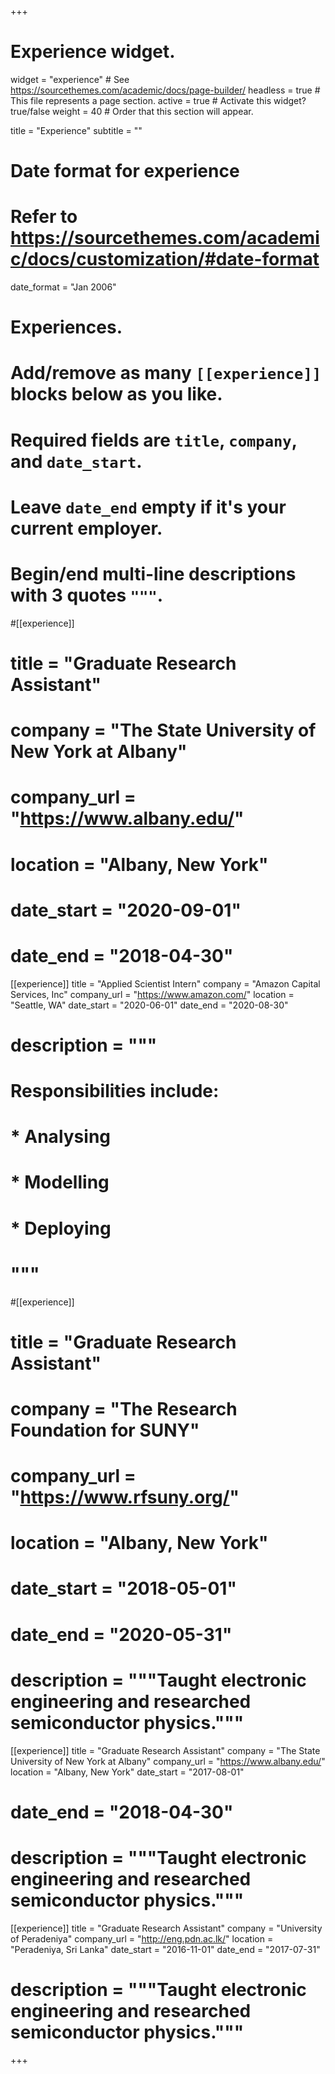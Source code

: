 +++
# Experience widget.
widget = "experience"  # See https://sourcethemes.com/academic/docs/page-builder/
headless = true  # This file represents a page section.
active = true  # Activate this widget? true/false
weight = 40  # Order that this section will appear.

title = "Experience"
subtitle = ""

# Date format for experience
#   Refer to https://sourcethemes.com/academic/docs/customization/#date-format
date_format = "Jan 2006"

# Experiences.
#   Add/remove as many `[[experience]]` blocks below as you like.
#   Required fields are `title`, `company`, and `date_start`.
#   Leave `date_end` empty if it's your current employer.
#   Begin/end multi-line descriptions with 3 quotes `"""`.

#[[experience]]
#  title = "Graduate Research Assistant"
#  company = "The State University of New York at Albany"
#  company_url = "https://www.albany.edu/"
#  location = "Albany, New York"
#  date_start = "2020-09-01"
# date_end = "2018-04-30"

[[experience]]
  title = "Applied Scientist Intern"
  company = "Amazon Capital Services, Inc"
  company_url = "https://www.amazon.com/"
  location = "Seattle, WA"
  date_start = "2020-06-01"
  date_end = "2020-08-30"
 # description = """
 # Responsibilities include:
 # 
 # * Analysing
 # * Modelling
 # * Deploying
 # """

#[[experience]]
#  title = "Graduate Research Assistant"
#  company = "The Research Foundation for SUNY"
#  company_url = "https://www.rfsuny.org/"
#  location = "Albany, New York"
#  date_start = "2018-05-01"
#  date_end = "2020-05-31"
#  description = """Taught electronic engineering and researched semiconductor physics."""

[[experience]]
  title = "Graduate Research Assistant"
  company = "The State University of New York at Albany"
  company_url = "https://www.albany.edu/"
  location = "Albany, New York"
  date_start = "2017-08-01"
#  date_end = "2018-04-30"
# description = """Taught electronic engineering and researched semiconductor physics."""

  
[[experience]]
  title = "Graduate Research Assistant"
  company = "University of Peradeniya"
  company_url = "http://eng.pdn.ac.lk/"
  location = "Peradeniya, Sri Lanka"
  date_start = "2016-11-01"
  date_end = "2017-07-31"
#  description = """Taught electronic engineering and researched semiconductor physics."""

+++
